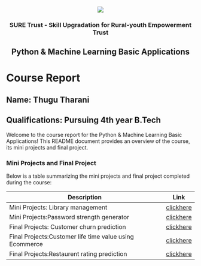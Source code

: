 <!-- PROJECT LOGO -->
<br />

<div align="center">
   <img src='https://user-images.githubusercontent.com/73131499/166115643-d3187f47-d38f-41b2-ae42-5ecbbc60de14.png' />


<h3 align="center">SURE Trust - Skill Upgradation for Rural-youth Empowerment Trust</h3>
  <h2> Python & Machine Learning  Basic Applications </h2>
</div>

# Course Report

## Name: Thugu Tharani

## Qualifications: Pursuing 4th year B.Tech

Welcome to the course report for the Python & Machine Learning  Basic Applications! This README document provides an overview of the course, its mini projects and final project.

### Mini Projects and Final Project

Below is a table summarizing the mini projects and final project completed during the course:

| Description                               | Link                                    |
|-------------------------------------------|-----------------------------------------|
| Mini Projects: Library management         | [clickhere](https://github.com/sure-trust/G26_Python/blob/main/Mini%20Projects/Thugu%20Tharani/Library_Management(Mini_project).ipynb) |
|Mini Projects:Password strength generator   | [clickhere](https://github.com/sure-trust/G26_Python/blob/main/Mini%20Projects/Thugu%20Tharani/Password_Strength_Generator(Mini_project).ipynb)|  
| Final Projects: Customer churn prediction  | [clickhere](https://github.com/sure-trust/G26_Python/blob/main/Final%20Capstone%20Project/Thugu%20Tharani/Customer_churn(2).ipynb) |
|Final Projects:Customer life time value using Ecommerce| [clickhere](https://github.com/sure-trust/G26_Python/blob/main/Final%20Capstone%20Project/Thugu%20Tharani/Customerlifetime.ipynb) |
|Final Projects:Restaurent rating prediction|[clickhere](https://github.com/sure-trust/G26_Python/blob/main/Final%20Capstone%20Project/Thugu%20Tharani/ZOMATO.ipynb)|

